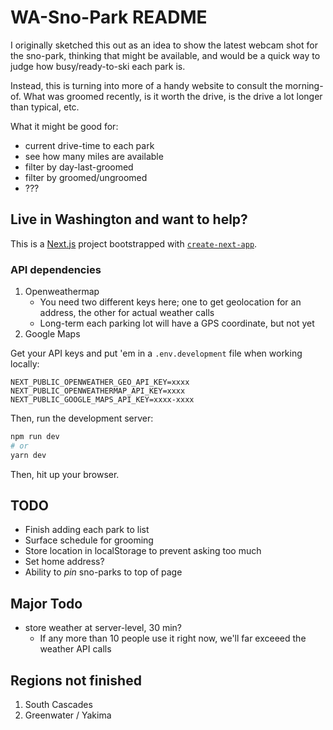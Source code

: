 # WA-Sno-Park README

I originally sketched this out as an idea to show the latest webcam shot for the sno-park, thinking that might be available, and would be a quick way to judge how busy/ready-to-ski each park is.

Instead, this is turning into more of a handy website to consult the morning-of. What was groomed recently, is it worth the drive, is the drive a lot longer than typical, etc.

What it might be good for:

- current drive-time to each park
- see how many miles are available
- filter by day-last-groomed
- filter by groomed/ungroomed
- ???

## Live in Washington and want to help?

This is a [Next.js](https://nextjs.org/) project bootstrapped with [`create-next-app`](https://github.com/vercel/next.js/tree/canary/packages/create-next-app).

### API dependencies

1. Openweathermap
    - You need two different keys here; one to get geolocation for an address, the other for actual weather calls
    - Long-term each parking lot will have a GPS coordinate, but not yet
2. Google Maps

Get your API keys and put 'em in a `.env.development` file when working locally:

```env
NEXT_PUBLIC_OPENWEATHER_GEO_API_KEY=xxxx
NEXT_PUBLIC_OPENWEATHERMAP_API_KEY=xxxx
NEXT_PUBLIC_GOOGLE_MAPS_API_KEY=xxxx-xxxx
```

Then, run the development server:

```bash
npm run dev
# or
yarn dev
```

Then, hit up your browser.

## TODO

- Finish adding each park to list
- Surface schedule for grooming
- Store location in localStorage to prevent asking too much
- Set home address?
- Ability to _pin_ sno-parks to top of page

## Major Todo

- store weather at server-level, 30 min?
    - If any more than 10 people use it right now, we'll far exceeed the weather API calls

## Regions not finished

1. South Cascades
2. Greenwater / Yakima
